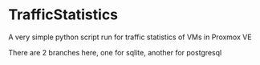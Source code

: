 # TrafficStatistics
A very simple python script run for traffic statistics of VMs in Proxmox VE

There are 2 branches here, one for sqlite, another for postgresql
